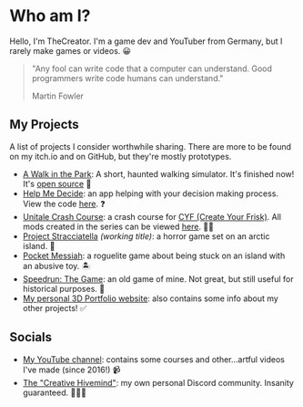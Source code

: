 # Who am I?

Hello, I'm TheCreator. I'm a game dev and YouTuber from Germany, but I rarely make games or videos. :grinning:

> "Any fool can write code that a computer can understand. Good programmers write code humans can understand."
> 
> Martin Fowler

## My Projects

A list of projects I consider worthwhile sharing. There are more to be found on my itch.io and on GitHub, but they're mostly prototypes.

- [A Walk in the Park](https://thecreator1337.itch.io/a-walk-in-the-park): A short, haunted walking simulator. It's finished now! It's [open source](https://github.com/TheCreator69/AWalkInThePark) :shoe:
- [Help Me Decide](https://play.google.com/store/apps/details?id=com.thecreator.helpmedecide): an app helping with your decision making process. View the code [here](https://github.com/TheCreator69/HelpMeDecide). :question:
- [Unitale Crash Course](https://www.youtube.com/playlist?list=PLaoSWmHrHceSUPbZwhIL37gO5Oi_-puSs): a crash course for [CYF (Create Your Frisk)](https://github.com/RhenaudTheLukark/CreateYourFrisk). All mods created in the series can be viewed [here](https://github.com/TheCreator69/UnitaleCrashCourseMods). :student:
- [Project Stracciatella](https://thecreator1337.itch.io/project-stracciatella) *(working title)*: a horror game set on an arctic island. :ice_cube:
- [Pocket Messiah](https://thecreator1337.itch.io/pocket-messiah): a roguelite game about being stuck on an island with an abusive toy. :desert_island:
- [Speedrun: The Game](https://thecreator1337.itch.io/speedrun-the-game): an old game of mine. Not great, but still useful for historical purposes. :runner:
- [My personal 3D Portfolio website](https://creator-museum.com): also contains some info about my other projects! :white_check_mark:

## Socials

- [My YouTube channel](https://www.youtube.com/channel/UC1U-tRxYC7sr1kd-Q92iyHA): contains some courses and other...artful videos I've made (since 2016!) :video_camera:
- [The "Creative Hivemind"](https://discord.gg/Q27rN7b): my own personal Discord community. Insanity guaranteed. :people_holding_hands:

